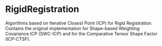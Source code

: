 # RigidRegistration
Algorithms based on Iterative Closest Point (ICP) for Rigid Registration. Contains the original implementation for Shape-based Weighting Covariance ICP (SWC-ICP) and for the Comparative Tensor Shape Factor (ICP-CTSF).

